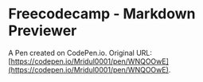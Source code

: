 # Freecodecamp - Markdown Previewer

A Pen created on CodePen.io. Original URL: [https://codepen.io/Mridul0001/pen/WNQOOwE](https://codepen.io/Mridul0001/pen/WNQOOwE).


